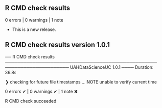 ## R CMD check results

0 errors | 0 warnings | 1 note

* This is a new release.

## R CMD check results version 1.0.1

── R CMD check results ─────────────────────────────────────────────────────────────────────── UAHDataScienceUC 1.0.1 ────
Duration: 36.8s

❯ checking for future file timestamps ... NOTE
  unable to verify current time

0 errors ✔ | 0 warnings ✔ | 1 note ✖

R CMD check succeeded
